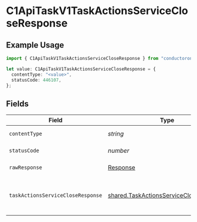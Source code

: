 # C1ApiTaskV1TaskActionsServiceCloseResponse

## Example Usage

```typescript
import { C1ApiTaskV1TaskActionsServiceCloseResponse } from "conductorone-sdk-typescript/sdk/models/operations";

let value: C1ApiTaskV1TaskActionsServiceCloseResponse = {
  contentType: "<value>",
  statusCode: 446107,
};
```

## Fields

| Field                                                                                                                      | Type                                                                                                                       | Required                                                                                                                   | Description                                                                                                                |
| -------------------------------------------------------------------------------------------------------------------------- | -------------------------------------------------------------------------------------------------------------------------- | -------------------------------------------------------------------------------------------------------------------------- | -------------------------------------------------------------------------------------------------------------------------- |
| `contentType`                                                                                                              | *string*                                                                                                                   | :heavy_check_mark:                                                                                                         | HTTP response content type for this operation                                                                              |
| `statusCode`                                                                                                               | *number*                                                                                                                   | :heavy_check_mark:                                                                                                         | HTTP response status code for this operation                                                                               |
| `rawResponse`                                                                                                              | [Response](https://developer.mozilla.org/en-US/docs/Web/API/Response)                                                      | :heavy_check_mark:                                                                                                         | Raw HTTP response; suitable for custom response parsing                                                                    |
| `taskActionsServiceCloseResponse`                                                                                          | [shared.TaskActionsServiceCloseResponse](../../../sdk/models/shared/taskactionsservicecloseresponse.md)                    | :heavy_minus_sign:                                                                                                         | The TaskActionsServiceCloseResponse returns a task view with paths indicating the location of expanded items in the array. |